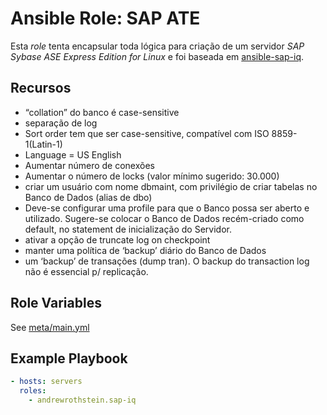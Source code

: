 # Ansible Role: SAP ATE

Esta *role* tenta encapsular toda lógica para criação de um servidor
*SAP Sybase ASE Express Edition for Linux* e foi baseada em [ansible-sap-iq](https://github.com/andrewrothstein/ansible-sap-iq).

## Recursos 

 - “collation” do banco é case-sensitive
 - separação de log
 - Sort order tem que ser case-sensitive, compatível com ISO 8859-1(Latin-1)
 - Language = US English
 - Aumentar número de conexões
 - Aumentar o número de locks (valor mínimo sugerido: 30.000)
 - criar um usuário com nome dbmaint, com privilégio de criar tabelas no Banco de Dados (alias de dbo)
 - Deve-se configurar uma profile para que o Banco possa ser aberto e utilizado. Sugere-se colocar o Banco de Dados recém-criado como default, no statement de inicialização do Servidor.
 - ativar a opção de truncate log on checkpoint
 - manter uma política de ‘backup’ diário do Banco de Dados
 - um ‘backup’ de transações (dump tran). O backup do transaction log não é essencial p/ replicação.

## Role Variables

See [meta/main.yml](meta/main.yml)

## Example Playbook

```yml
- hosts: servers
  roles:
    - andrewrothstein.sap-iq
```
